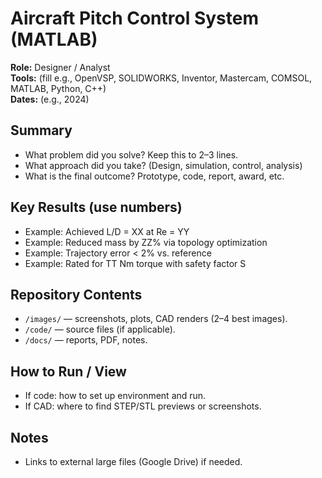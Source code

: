 # Aircraft Pitch Control System (MATLAB)

**Role:** Designer / Analyst  
**Tools:** (fill e.g., OpenVSP, SOLIDWORKS, Inventor, Mastercam, COMSOL, MATLAB, Python, C++)  
**Dates:** (e.g., 2024)

## Summary
- What problem did you solve? Keep this to 2–3 lines.
- What approach did you take? (Design, simulation, control, analysis)
- What is the final outcome? Prototype, code, report, award, etc.

## Key Results (use numbers)
- Example: Achieved L/D = XX at Re = YY
- Example: Reduced mass by ZZ% via topology optimization
- Example: Trajectory error < 2% vs. reference
- Example: Rated for TT Nm torque with safety factor S

## Repository Contents
- `/images/` — screenshots, plots, CAD renders (2–4 best images).
- `/code/` — source files (if applicable).
- `/docs/` — reports, PDF, notes.

## How to Run / View
- If code: how to set up environment and run.
- If CAD: where to find STEP/STL previews or screenshots.

## Notes
- Links to external large files (Google Drive) if needed.
